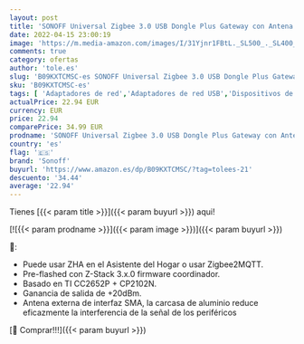 ```yaml
---
layout: post
title: 'SONOFF Universal Zigbee 3.0 USB Dongle Plus Gateway con Antena para Home Assistant  Open HAB etc.'
date: 2022-04-15 23:00:19
image: 'https://m.media-amazon.com/images/I/31Yjnr1FBtL._SL500_._SL400_.jpg'
comments: true
category: ofertas
author: 'tole.es'
slug: 'B09KXTCMSC-es SONOFF Universal Zigbee 3.0 USB Dongle Plus Gateway con...'
sku: 'B09KXTCMSC-es'
tags: [ 'Adaptadores de red','Adaptadores de red USB','Dispositivos de red','Informática','sonoff','🇪🇸', ]
actualPrice: 22.94 EUR
currency: EUR
price: 22.94
comparePrice: 34.99 EUR
prodname: 'SONOFF Universal Zigbee 3.0 USB Dongle Plus Gateway con Antena para Home Assistant  Open HAB etc.'
country: 'es'
flag: '🇪🇸'
brand: 'Sonoff'
buyurl: 'https://www.amazon.es/dp/B09KXTCMSC/?tag=tolees-21'
descuento: '34.44'
average: '22.94'
---
```


Tienes [{{< param title >}}]({{< param buyurl >}}) aqui!

[![{{< param prodname >}}]({{< param image >}})]({{< param buyurl >}})

🔎:

- Puede usar ZHA en el Asistente del Hogar o usar Zigbee2MQTT.
- Pre-flashed con Z-Stack 3.x.0 firmware coordinador.
- Basado en TI CC2652P + CP2102N.
- Ganancia de salida de +20dBm.
- Antena externa de interfaz SMA, la carcasa de aluminio reduce eficazmente la interferencia de la señal de los periféricos

[🛒 Comprar!!!]({{< param buyurl >}})
